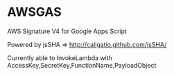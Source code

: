 # AWSGAS
AWS Signature V4 for Google Apps Script

Powered by jsSHA => http://caligatio.github.com/jsSHA/

Currently able to InvokeLambda with AccessKey,SecretKey,FunctionName,PayloadObject
